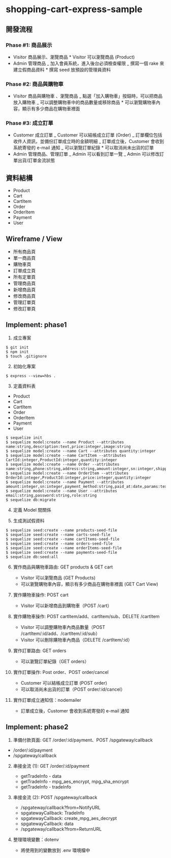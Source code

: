 # shopping-cart-express-sample

## 開發流程

### Phase #1: 商品展示

- Visitor 商品展示、瀏覽商品 \* Visitor 可以瀏覽商品 (Product)
- Admin 管理商品
  _ 加入會員系統，進入後台必須檢查權限
  _ 撰寫一個 rake 來建立假商品資料 \* 撰寫 seed 放預設的管理員資料

### Phase #2: 商品與購物車

- Visitor 商品與購物車 、瀏覽商品
  _ 點選「加入購物車」按鈕時，可以把商品放入購物車
  _ 可以調整購物車中的商品數量或移除商品 \* 可以瀏覽購物車內容，顯示有多少商品在購物車裡面

### Phase #3: 成立訂單

- Customer 成立訂單
  _ Customer 可以結帳成立訂單 (Order)
  _ 訂單欄位包括收件人資訊，並備份訂單成立時的金額明細
  _ 訂單成立後，Customer 會收到系統寄發的 e-mail 通知
  _ 可以瀏覽訂單紀錄 \* 可以取消尚未出貨的訂單
- Admin 管理商品、管理訂單
  _ Admin 可以看到訂單一覽
  _ Admin 可以修改訂單出貨/訂單金流狀態

## 資料結構

- Product
- Cart
- CartItem
- Order
- OrderItem
- Payment
- User

## Wireframe / View

- 所有商品頁
- 單一商品頁
- 購物車頁
- 訂單成立頁
- 所有定單頁
- 管理商品頁
- 新增商品頁
- 修改商品頁
- 管理訂單頁
- 修改訂單頁

## Implement: phase1

1. 成立專案

```
$ git init
$ npm init
$ touch .gitignore
```

2. 初始化專案

```
$ express --view=hbs .
```

3. 定義資料表

- Product
- Cart
- CartItem
- Order
- OrderItem
- Payment
- User

```
$ sequelize init
$ sequelize model:create --name Product --attributes name:string,description:text,price:integer,image:string
$ sequelize model:create --name Cart --attributes quantity:integer
$ sequelize model:create --name CartItem --attributes CartId:integer,ProductId:integer,quantity:integer
$ sequelize model:create --name Order --attributes name:string,phone:string,address:string,amount:integer,sn:integer,shipping_status:string,payment_status:string,UserId:integer
$ sequelize model:create --name OrderItem --attributes OrderId:integer,ProductId:integer,price:integer,quantity:integer
$ sequelize model:create --name Payment --attributes amount:integer,sn:integer,payment_method:string,paid_at:date,params:text,OrderId:integer
$ sequelize model:create --name User --attributes email:string,password:string,role:string
$ sequelize db:migrate
```

4. 定義 Model 間關係

5. 生成測試假資料

```
$ sequelize seed:create --name products-seed-file
$ sequelize seed:create --name carts-seed-file
$ sequelize seed:create --name cartItems-seed-file
$ sequelize seed:create --name orders-seed-file
$ sequelize seed:create --name orderItems-seed-file
$ sequelize seed:create --name payments-seed-file
$ sequelize db:seed:all
```

6. 實作商品與購物車路由: GET products & GET cart

   - Visitor 可以瀏覽商品 (GET Products)
   - 可以瀏覽購物車內容，顯示有多少商品在購物車裡面 (GET Cart View)

7. 實作購物車操作: POST cart

   - Visitor 可以新增商品到購物車（POST /cart）

8. 實作購物車操作: POST cartItem/add、cartItem/sub、DELETE /cartItem

   - Visitor 可以調整購物車內商品數量（POST /cartItem/:id/add、/cartItem/:id/sub）
   - Visitor 可以刪除購物車內商品（DELETE /cartItem/:id）

9. 實作訂單路由: GET orders

   - 可以瀏覽訂單紀錄（GET orders）

10. 實作訂單操作: Post order、POST order/cancel

    - Customer 可以結帳成立訂單 (POST order)
    - 可以取消尚未出貨的訂單（POST order/:id/cancel）

11. 實作訂單成立通知信：nodemailer
    - 訂單成立後，Customer 會收到系統寄發的 e-mail 通知

## Implement: phase2

1. 準備付款頁面: GET /order/:id/payment、POST /spgateway/callback

- /order/:id/payment
- /spgateway/callback

2. 串接金流 (1): GET /order/:id/payment

   - getTradeInfo - data
   - getTradeInfo - mpg_aes_encrypt, mpg_sha_encrypt
   - getTradeInfo - tradeInfo

3. 串接金流 (2): POST /spgateway/callback
   - /spgateway/callback?from=NotifyURL
   - spgatewayCallback: TradeInfo
   - spgatewayCallback: create_mpg_aes_decrypt
   - spgatewayCallback: data
   - /spgateway/callback?from=ReturnURL
4. 整理環境變數：dotenv
   - 將使用到的變數放到 .env 環境檔中
